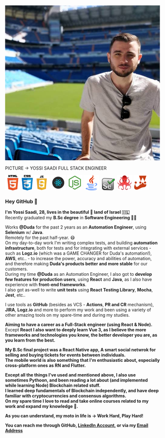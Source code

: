 ![Header](./yossi.png)

PICTURE -> YOSSI SAADI FULL STACK ENGINEER<br>

![](./html.png) ![](./css.png) ![](./js.png) ![](./react.png) ![](./node.png) ![](./java.png) ![](./selenium.png) ![](./testing.png) ![](./jest.png)<br>

### Hey GitHub 👋

<b>I'm Yossi Saadi, 28, lives in the beautiful :raised_hands: land of Israel :israel:<br></b>
Recently graduated my <b>B.Sc degree</b> in <b>Software Engineering :student:</b><br>

Works <b>@Duda</b> for the past 2 years as an <b>Automation Engineer</b>, using <b>Selenium</b> w/ <b>Java</b>.<br>
Remotely for the past half-year. :mask:<br>
On my day-to-day work I'm writing complex tests, and building <b>automation infrastructure</b>, both for tests and for integrating with external services - such as <b>Logz.io</b> (which was a GAME CHANGER for Duda's automation!), <b>AWS</b>, etc.. - to increase the power, accuracy and abilities of automation, and therefore making <b>Duda's products better and more stable</b> for our customers.<br>
During my time <b>@Duda</b> as an </b>Automation Engineer</b>, I also got to <b>develop few features for production users</b>, using <b>React</b> and <b>Java</b>, as I also have experience with <b>front-end frameworks</b>.<br>
I also got as-well to write <b>unit tests</b> using <b>React Testing Library</b>, <b>Mocha</b>, <b>Jest</b>, etc..<br>

I use tools as <b>GitHub</b> (besides as VCS - <b>Actions</b>, <b>PR and CR</b> mechanism), <b>JIRA</b>, <b>Logz.io</b> and more to perform my work and been using a variety of other amazing tools on my spare-time and during my studies.<br>

<b>Aiming to have a career as a Full-Stack engineer (using React & Node).</b><br>
Except <b>React I also want to <b>deeply learn Vue 3</b>, as I believe the more frameworks and technologies you know, <b>the better developer you are</b>, as you learn from the best.<br>

My <b>B.Sc final project</b> was a <b>React Native app</b>, A smart social netwrok for selling and buying tickets for events between individuals.<br> 
The <b>mobile</b> world is also something that I'm enthusiastic about, especially <b>cross-platform</b> ones as <b>RN</b> and <b>Flutter</b>.<br>

Except all the things I've used and mentioned above, I also use sometimes <b>Pythoon</b>, and been reading a lot about (and <b>implemented while learning Node</b>) <b>Blockchain</b> related stuff. <br>
I learned <b>deep fundamentals of Blockchain</b> independently, and have <b>deep familiar with cryptocurrencies and consensus algorithms</b>.<br>
On my spare time I love to read and take online courses related to my work and expand my knowledge :brain:.<br>

As you can understand, my moto in life is -> <b>Work Hard, Play Hard!</b><br>

You can reach me through <b>GitHub, [LinkedIn Account](https://linkedin.com/in/YossiSaadi), or via my [Email Address](mailto:yossisaadi@gmail.com)</b>

